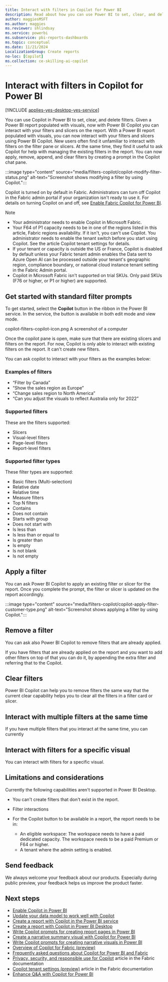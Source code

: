 ```yaml
---
title: Interact with filters in Copilot for Power BI 
description: Read about how you can use Power BI to set, clear, and delete filters.
author: maggiesMSFT
ms.author: maggies
ms.reviewer: shlindsay
ms.service: powerbi
ms.subservice: pbi-reports-dashboards
ms.topic: conceptual
ms.date: 11/21/2024
LocalizationGroup: Create reports
no-loc: [Copilot]
ms.collection: ce-skilling-ai-copilot
---
```

# Interact with filters in Copilot for Power BI 

[!INCLUDE [applies-yes-desktop-yes-service](../includes/applies-yes-desktop-yes-service.md)]

You can use Copilot in Power BI to set, clear, and delete filters. Given a Power BI report populated with visuals, now with Power BI Copilot you can interact with your filters and slicers on the report. With a Power BI report populated with visuals, you can now interact with your filters and slicers using Power BI Copilot. New users often find it unfamiliar to interact with filters on the filter pane or slicers. At the same time, they find it useful to ask Copilot for help with managing the existing filters in the report. You can now apply, remove, append, and clear filters by creating a prompt in the Copilot chat pane. 

:::image type="content" source="media/filters-copilot/copilot-modify-filter-status.png" alt-text="Screenshot shows modifying a filter by using Copilot.":::

Copilot is turned on by default in Fabric. Administrators can turn off Copilot in the Fabric admin portal if your organization isn't ready to use it. For details on turning Copilot on and off, see [Enable Fabric Copilot for Power BI](/fabric/get-started/copilot-enable-fabric).

> [!NOTE]
>
> - Your administrator needs to enable Copilot in Microsoft Fabric.
> - Your F64 of P1 capacity needs to be in one of the regions listed in this article, Fabric regions availability. If it isn't, you can't use Copilot.
You administrator needs to enable the tenant switch before you start using Copilot. See the article Copilot tenant settings for details.
> - If your tenant or capacity is outside the US or France, Copilot is disabled by default unless your Fabric tenant admin enables the Data sent to Azure Open AI can be processed outside your tenant's geographic region, compliance boundary, or national cloud instance tenant setting in the Fabric Admin portal.
> - Copilot in Microsoft Fabric isn't supported on trial SKUs. Only paid SKUs (F76 or higher, or P1 or higher) are supported.

## Get started with standard filter prompts

To get started, select the **Copilot** button in the ribbon in the Power BI service. In the service, the button is available in both edit mode and view mode.

copilot-filters-copilot-icon.png A screenshot of a computer

Once the copilot pane is open, make sure that there are existing slicers and filters on the report. For now, Copilot is only able to interact with existing filters on the report. It can't create new filters.  

You can ask copilot to interact with your filters as the examples below: 

### Examples of filters

- “Filter by Canada” 
- “Show the sales region as Europe” 
- “Change sales region to North America” 
- “Can you adjust the visuals to reflect Australia only for 2022” 

### Supported filters

These are the filters supported: 

- Slicers 
- Visual-level filters 
- Page-level filters 
- Report-level filters 

### Supported filter types

These filter types are supported:

- Basic filters (Multi-selection) 
- Relative date 
- Relative time 
- Measure filters 
- Top N filters 
- Contains 
- Does not contain  
- Starts with group 
- Does not start with 
- Is less than 
- Is less than or equal to 
- Is greater than  
- Is empty 
- Is not blank 
- Is not empty 

## Apply a filter 

You can ask Power BI Copilot to apply an existing filter or slicer for the report. Once you complete the prompt, the filter or slicer is updated on the report accordingly.

:::image type="content" source="media/filters-copilot/copilot-apply-filter-customer-type.png" alt-text="Screenshot shows applying a filter by using Copilot.":::

## Remove a filter  

You can ask also Power BI Copilot to remove filters that are already applied.

If you have filters that are already applied on the report and you want to add other filters on top of that you can do it, by appending the extra filter and referring that to the Copilot.


## Clear filters 

Power BI Copilot can help you to remove filters the same way that the current clear capability helps you to clear all the filters in a filter card or slicer.  

## Interact with multiple filters at the same time 

If you have multiple filters that you interact at the same time, you can currently  

## Interact with filters for a specific visual 

You can interact with filters for a specific visual.

## Limitations and considerations 

Currently the following capabilities aren't supported in Power BI Desktop.

- You can't create filters that don't exist in the report.
- Filter interactions
- For the Copilot button to be available in a report, the report needs to be in: 

  - An eligible workspace: The workspace needs to have a paid dedicated capacity. The workspace needs to be a paid Premium or F64 or higher. 
  - A tenant where the admin setting is enabled. 

## Send feedback  

We always welcome your feedback about our products. Especially during public preview, your feedback helps us improve the product faster.
 
## Next steps

- [Enable Copilot in Power BI](/fabric/get-started/copilot-enable-fabric)
- [Update your data model to work well with Copilot](copilot-evaluate-data.md)
- [Create a report with Copilot in the Power BI service](copilot-create-report-service.md)
- [Create a report with Copilot in Power BI Desktop](copilot-create-desktop-report.md)
- [Write Copilot prompts for creating report pages in Power BI](copilot-prompts-report-pages.md)
- [Create a narrative summary visual with Copilot for Power BI](copilot-create-narrative.md)
- [Write Copilot prompts for creating narrative visuals in Power BI](copilot-prompts-narratives.md)
- [Overview of Copilot for Fabric (preview)](/fabric/get-started/copilot-fabric-overview)
- [Frequently asked questions about Copilot for Power BI and Fabric](/fabric/get-started/copilot-faq-fabric)
- [Privacy, security, and responsible use for Copilot](/fabric/get-started/copilot-privacy-security) article in the Fabric documentation 
- [Copilot tenant settings (preview)](/fabric/admin/service-admin-portal-copilot) article in the Fabric documentation 
- [Enhance Q&A with Copilot for Power BI](../natural-language/q-and-a-copilot-enhancements.md)
